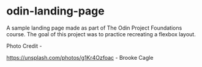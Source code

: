 # odin-landing-page

A sample landing page made as part of The Odin Project Foundations course. The goal of this project was to practice recreating a flexbox layout. 


Photo Credit -

https://unsplash.com/photos/g1Kr4Ozfoac - Brooke Cagle

